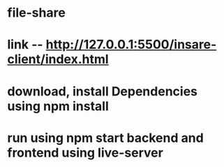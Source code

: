 # file-share

# link -- http://127.0.0.1:5500/insare-client/index.html

 # download, install Dependencies using npm install

# run using npm start backend and frontend using live-server
